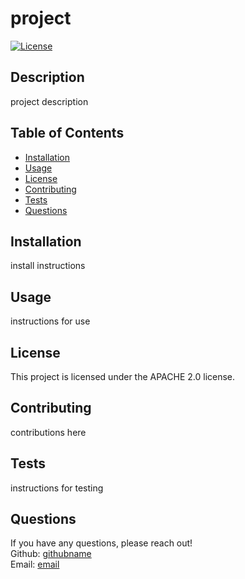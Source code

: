 # project
  [![License](https://img.shields.io/badge/License-Apache_2.0-blue.svg)](https://opensource.org/licenses/Apache-2.0)

  ## Description
  project description

  ## Table of Contents
  * [Installation](#installation)
  * [Usage](#usage)
  * [License](#license)
  * [Contributing](#contributing)
  * [Tests](#tests)
  * [Questions](#questions)
  
  ## Installation
  install instructions 

  ## Usage
  instructions for use

  ## License 
  This project is licensed under the APACHE 2.0 license. 

  ## Contributing
  contributions here

  ## Tests
  instructions for testing

  ## Questions
  If you have any questions, please reach out! <br />
  Github: [githubname](https://github.com/githubname) <br />
  Email: [email](mailto:email)

